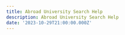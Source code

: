 ```yaml
---
title: Abroad University Search Help
description: Abroad University Search Help
date: '2023-10-29T21:00:00.000Z'
---
```



